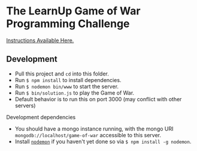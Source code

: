 # The LearnUp Game of War Programming Challenge

[Instructions Available Here.](https://docs.google.com/a/learnup.me/document/d/1kZ64Rqm0Nx8EMLoMjjUD789G_yTYCK8H6yWolXYJXlI/edit?usp=sharing)

## Development

* Pull this project and `cd` into this folder.
* Run `$ npm install` to install dependencies.
* Run `$ nodemon bin/www` to start the server.
* Run `$ bin/solution.js` to play the Game of War.
* Default behavior is to run this on port 3000 (may conflict with other servers)

Development dependencies

* You should have a mongo instance running, with the mongo URI
  `mongodb://localhost/game-of-war` accessible to this server.
* Install [`nodemon`](https://www.npmjs.com/package/nodemon) if you haven't yet
  done so via `$ npm install -g nodemon`.
